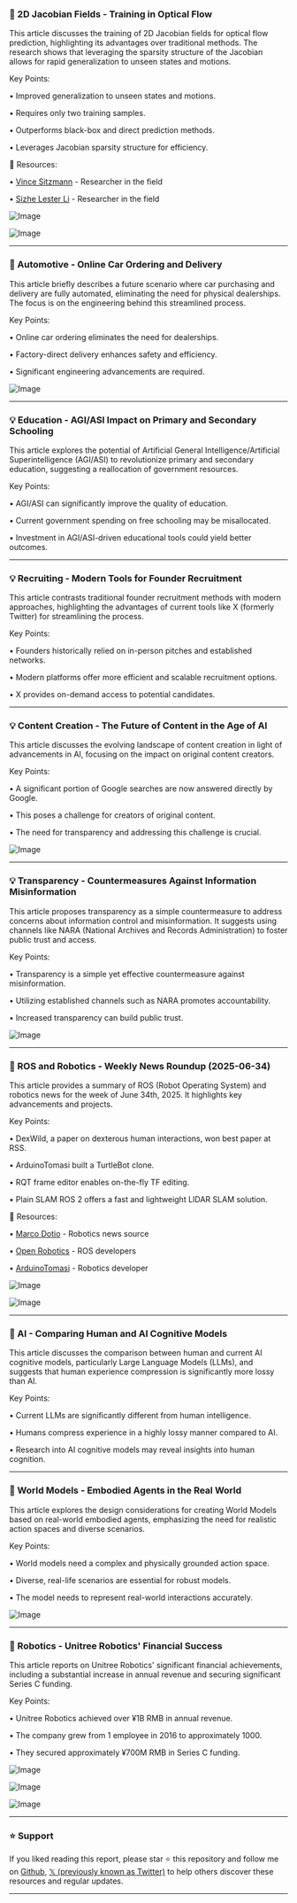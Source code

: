 ### 🤖 2D Jacobian Fields - Training in Optical Flow

This article discusses the training of 2D Jacobian fields for optical flow prediction, highlighting its advantages over traditional methods.  The research shows that leveraging the sparsity structure of the Jacobian allows for rapid generalization to unseen states and motions.

Key Points:

• Improved generalization to unseen states and motions.


• Requires only two training samples.


• Outperforms black-box and direct prediction methods.


• Leverages Jacobian sparsity structure for efficiency.


🔗 Resources:

• [Vince Sitzmann](https://x.com/vincesitzmann) - Researcher in the field


• [Sizhe Lester Li](https://x.com/sizhe_lester_li) - Researcher in the field


![Image](https://pbs.twimg.com/media/Gud114TXYAAWCID?format=png&name=small)


![Image](https://pbs.twimg.com/amplify_video_thumb/1938633169323851777/img/Sybwx70mXTF5Nk0X?format=jpg&name=240x240)


---

### 🚀 Automotive - Online Car Ordering and Delivery

This article briefly describes a future scenario where car purchasing and delivery are fully automated, eliminating the need for physical dealerships. The focus is on the engineering behind this streamlined process.

Key Points:

• Online car ordering eliminates the need for dealerships.


• Factory-direct delivery enhances safety and efficiency.


•  Significant engineering advancements are required.



![Image](https://pbs.twimg.com/amplify_video_thumb/1938815331700473856/img/_TpgQ_ll5LPUEuot.jpg)


---

### 💡 Education - AGI/ASI Impact on Primary and Secondary Schooling

This article explores the potential of Artificial General Intelligence/Artificial Superintelligence (AGI/ASI) to revolutionize primary and secondary education, suggesting a reallocation of government resources.

Key Points:

• AGI/ASI can significantly improve the quality of education.


• Current government spending on free schooling may be misallocated.


•  Investment in AGI/ASI-driven educational tools could yield better outcomes.



---

### 💡 Recruiting - Modern Tools for Founder Recruitment

This article contrasts traditional founder recruitment methods with modern approaches, highlighting the advantages of current tools like X (formerly Twitter) for streamlining the process.

Key Points:

• Founders historically relied on in-person pitches and established networks.


• Modern platforms offer more efficient and scalable recruitment options.


• X provides on-demand access to potential candidates.



---

### 💡 Content Creation - The Future of Content in the Age of AI

This article discusses the evolving landscape of content creation in light of advancements in AI, focusing on the impact on original content creators.

Key Points:

• A significant portion of Google searches are now answered directly by Google.


• This poses a challenge for creators of original content.


• The need for transparency and addressing this challenge is crucial.



![Image](https://pbs.twimg.com/amplify_video_thumb/1938459533103570945/img/ADodCQx2TAi7qmee.jpg)


---

### 💡 Transparency - Countermeasures Against Information Misinformation

This article proposes transparency as a simple countermeasure to address concerns about information control and misinformation.  It suggests using channels like NARA (National Archives and Records Administration) to foster public trust and access.

Key Points:

• Transparency is a simple yet effective countermeasure against misinformation.


• Utilizing established channels such as NARA promotes accountability.


• Increased transparency can build public trust.



![Image](https://pbs.twimg.com/amplify_video_thumb/1938404263690178564/img/Mm90GaINRiyxAbVk.jpg)


---

### 🤖 ROS and Robotics - Weekly News Roundup (2025-06-34)

This article provides a summary of ROS (Robot Operating System) and robotics news for the week of June 34th, 2025.  It highlights key advancements and projects.

Key Points:

• DexWild, a paper on dexterous human interactions, won best paper at RSS.


• ArduinoTomasi built a TurtleBot clone.


•  RQT frame editor enables on-the-fly TF editing.


• Plain SLAM ROS 2 offers a fast and lightweight LIDAR SLAM solution.


🔗 Resources:

• [Marco Dotio](https://x.com/marcodotio) - Robotics news source


• [Open Robotics](https://x.com/OpenRoboticsOrg) -  ROS developers


• [ArduinoTomasi](https://x.com/ArduinoTomasi) -  Robotics developer



![Image](https://pbs.twimg.com/media/GueXvmNaoAEules?format=jpg&name=360x360)


![Image](https://pbs.twimg.com/media/GueXvmrbQAACNq7?format=jpg&name=small)


---

### 🤖 AI - Comparing Human and AI Cognitive Models

This article discusses the comparison between human and current AI cognitive models, particularly Large Language Models (LLMs), and suggests that human experience compression is significantly more lossy than AI.


Key Points:

• Current LLMs are significantly different from human intelligence.


• Humans compress experience in a highly lossy manner compared to AI.


• Research into AI cognitive models may reveal insights into human cognition.



---

### 🤖 World Models - Embodied Agents in the Real World

This article explores the design considerations for creating World Models based on real-world embodied agents, emphasizing the need for realistic action spaces and diverse scenarios.

Key Points:

• World models need a complex and physically grounded action space.


•  Diverse, real-life scenarios are essential for robust models.


•  The model needs to represent real-world interactions accurately.



![Image](https://pbs.twimg.com/amplify_video_thumb/1938441926031839232/img/Ru3HORpcj5pn9jen.jpg)


---

### 🚀 Robotics - Unitree Robotics' Financial Success

This article reports on Unitree Robotics' significant financial achievements, including a substantial increase in annual revenue and securing significant Series C funding.

Key Points:

• Unitree Robotics achieved over ¥1B RMB in annual revenue.


• The company grew from 1 employee in 2016 to approximately 1000.


• They secured approximately ¥700M RMB in Series C funding.



![Image](https://pbs.twimg.com/amplify_video_thumb/1938630412429148161/img/xNvuzBBvVtZcUdPe.jpg)


![Image](https://pbs.twimg.com/amplify_video_thumb/1938631511366115328/img/MmNGSYt7qS5NOPfX.jpg)


![Image](https://pbs.twimg.com/amplify_video_thumb/1937553967057444864/img/yJGrca5EKDMTdc56?format=jpg&name=240x240)


---

### ⭐️ Support

If you liked reading this report, please star ⭐️ this repository and follow me on [Github](https://github.com/Drix10), [𝕏 (previously known as Twitter)](https://x.com/DRIX_10_) to help others discover these resources and regular updates.

---